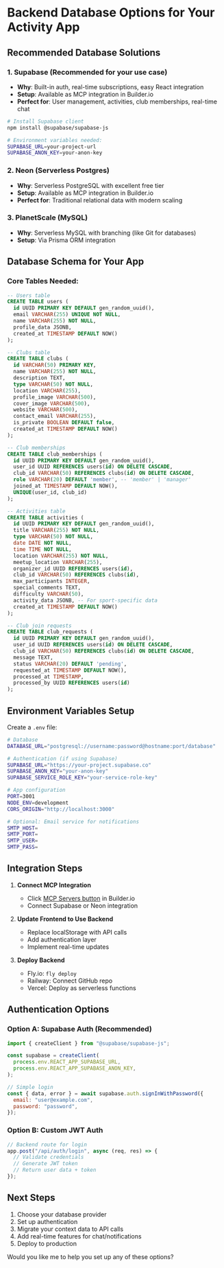 # Backend Database Options for Your Activity App

## Recommended Database Solutions

### 1. **Supabase** (Recommended for your use case)

- **Why**: Built-in auth, real-time subscriptions, easy React integration
- **Setup**: Available as MCP integration in Builder.io
- **Perfect for**: User management, activities, club memberships, real-time chat

```bash
# Install Supabase client
npm install @supabase/supabase-js

# Environment variables needed:
SUPABASE_URL=your-project-url
SUPABASE_ANON_KEY=your-anon-key
```

### 2. **Neon (Serverless Postgres)**

- **Why**: Serverless PostgreSQL with excellent free tier
- **Setup**: Available as MCP integration in Builder.io
- **Perfect for**: Traditional relational data with modern scaling

### 3. **PlanetScale (MySQL)**

- **Why**: Serverless MySQL with branching (like Git for databases)
- **Setup**: Via Prisma ORM integration

## Database Schema for Your App

### Core Tables Needed:

```sql
-- Users table
CREATE TABLE users (
  id UUID PRIMARY KEY DEFAULT gen_random_uuid(),
  email VARCHAR(255) UNIQUE NOT NULL,
  name VARCHAR(255) NOT NULL,
  profile_data JSONB,
  created_at TIMESTAMP DEFAULT NOW()
);

-- Clubs table
CREATE TABLE clubs (
  id VARCHAR(50) PRIMARY KEY,
  name VARCHAR(255) NOT NULL,
  description TEXT,
  type VARCHAR(50) NOT NULL,
  location VARCHAR(255),
  profile_image VARCHAR(500),
  cover_image VARCHAR(500),
  website VARCHAR(500),
  contact_email VARCHAR(255),
  is_private BOOLEAN DEFAULT false,
  created_at TIMESTAMP DEFAULT NOW()
);

-- Club memberships
CREATE TABLE club_memberships (
  id UUID PRIMARY KEY DEFAULT gen_random_uuid(),
  user_id UUID REFERENCES users(id) ON DELETE CASCADE,
  club_id VARCHAR(50) REFERENCES clubs(id) ON DELETE CASCADE,
  role VARCHAR(20) DEFAULT 'member', -- 'member' | 'manager'
  joined_at TIMESTAMP DEFAULT NOW(),
  UNIQUE(user_id, club_id)
);

-- Activities table
CREATE TABLE activities (
  id UUID PRIMARY KEY DEFAULT gen_random_uuid(),
  title VARCHAR(255) NOT NULL,
  type VARCHAR(50) NOT NULL,
  date DATE NOT NULL,
  time TIME NOT NULL,
  location VARCHAR(255) NOT NULL,
  meetup_location VARCHAR(255),
  organizer_id UUID REFERENCES users(id),
  club_id VARCHAR(50) REFERENCES clubs(id),
  max_participants INTEGER,
  special_comments TEXT,
  difficulty VARCHAR(50),
  activity_data JSONB, -- For sport-specific data
  created_at TIMESTAMP DEFAULT NOW()
);

-- Club join requests
CREATE TABLE club_requests (
  id UUID PRIMARY KEY DEFAULT gen_random_uuid(),
  user_id UUID REFERENCES users(id) ON DELETE CASCADE,
  club_id VARCHAR(50) REFERENCES clubs(id) ON DELETE CASCADE,
  message TEXT,
  status VARCHAR(20) DEFAULT 'pending',
  requested_at TIMESTAMP DEFAULT NOW(),
  processed_at TIMESTAMP,
  processed_by UUID REFERENCES users(id)
);
```

## Environment Variables Setup

Create a `.env` file:

```bash
# Database
DATABASE_URL="postgresql://username:password@hostname:port/database"

# Authentication (if using Supabase)
SUPABASE_URL="https://your-project.supabase.co"
SUPABASE_ANON_KEY="your-anon-key"
SUPABASE_SERVICE_ROLE_KEY="your-service-role-key"

# App configuration
PORT=3001
NODE_ENV=development
CORS_ORIGIN="http://localhost:3000"

# Optional: Email service for notifications
SMTP_HOST=
SMTP_PORT=
SMTP_USER=
SMTP_PASS=
```

## Integration Steps

1. **Connect MCP Integration**

   - Click [MCP Servers button](#open-mcp-popover) in Builder.io
   - Connect Supabase or Neon integration

2. **Update Frontend to Use Backend**

   - Replace localStorage with API calls
   - Add authentication layer
   - Implement real-time updates

3. **Deploy Backend**
   - Fly.io: `fly deploy`
   - Railway: Connect GitHub repo
   - Vercel: Deploy as serverless functions

## Authentication Options

### Option A: Supabase Auth (Recommended)

```javascript
import { createClient } from "@supabase/supabase-js";

const supabase = createClient(
  process.env.REACT_APP_SUPABASE_URL,
  process.env.REACT_APP_SUPABASE_ANON_KEY,
);

// Simple login
const { data, error } = await supabase.auth.signInWithPassword({
  email: "user@example.com",
  password: "password",
});
```

### Option B: Custom JWT Auth

```javascript
// Backend route for login
app.post("/api/auth/login", async (req, res) => {
  // Validate credentials
  // Generate JWT token
  // Return user data + token
});
```

## Next Steps

1. Choose your database provider
2. Set up authentication
3. Migrate your context data to API calls
4. Add real-time features for chat/notifications
5. Deploy to production

Would you like me to help you set up any of these options?
